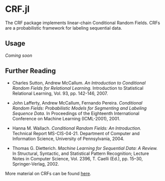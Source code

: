 # CRF.jl

The CRF package implements linear-chain Conditional Random Fields.
CRFs are a probabilistic framework for labeling sequential data.

## Usage

*Coming soon*

## Further Reading

 - Charles Sutton, Andrew McCallum. *An Introduction to Conditional Random Fields for Relational Learning.* Introduction to Statistical Relational Learning, Vol. 93, pp. 142-146, 2007.

 - John Lafferty, Andrew McCallum, Fernando Pereira. *Conditional Random Fields: Probabilistic Models for Segmenting and Labeling Sequence Data.* In Proceedings of the Eighteenth International Conference on Machine Learning (ICML-2001), 2001.

 - Hanna M. Wallach. *Conditional Random Fields: An Introduction.* Technical Report MS-CIS-04-21. Department of Computer and Information Science, University of Pennsylvania, 2004.

 - Thomas G. Dietterich. *Machine Learning for Sequential Data: A Review.* In Structural, Syntactic, and Statistical Pattern Recognition; Lecture Notes in Computer Science, Vol. 2396, T. Caelli (Ed.), pp. 15–30, Springer-Verlag, 2002.

More material on CRFs can be found [here](http://www.inference.phy.cam.ac.uk/hmw26/crf/).
